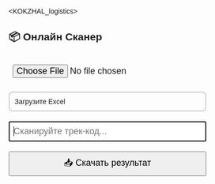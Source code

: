 <KOKZHAL_logistics>
<html lang="ru">
<head><meta charset="UTF-8"/><title>Сканер онлайн</title>
<script src="https://cdnjs.cloudflare.com/ajax/libs/xlsx/0.18.5/xlsx.full.min.js"></script>
<style>
 body { font-family: sans-serif; padding:20px; max-width:400px; margin:auto; }
 input,button { font-size:18px; padding:8px; width:100%; margin:10px 0; }
 .status { padding:10px; border:2px solid #ccc; border-radius:8px; margin:10px 0; }
 .ok { border-color:green; color:green; }
 .error { border-color:red; color:red; }
 .dup { border-color:orange; color:orange; }
</style>
</head>
<body>
<h2>📦 Онлайн Сканер</h2>
<input type="file" id="fileInput" accept=".xlsx"/>
<div class="status" id="status">Загрузите Excel</div>
<input id="scanner" type="text" placeholder="Сканируйте трек-код..." autofocus/>
<button id="exportBtn">📥 Скачать результат</button>
<audio id="sound-ok" src="https://actions.google.com/sounds/v1/cartoon/pop.ogg"></audio>
<audio id="sound-error" src="https://actions.google.com/sounds/v1/alarms/beep_short.ogg"></audio>
<script>
let expected=[], scanned=[], buf='', timer;
const fileInput = document.getElementById('fileInput');
const status = document.getElementById('status');
const scanner = document.getElementById('scanner');
const exportBtn = document.getElementById('exportBtn');
const soundOk = document.getElementById('sound-ok');
const soundError = document.getElementById('sound-error');

fileInput.onchange = e => {
  const f = e.target.files[0];
  const reader = new FileReader();
  reader.onload = ev => {
    const wb = XLSX.read(new Uint8Array(ev.target.result), {type:'array'});
    const sh = wb.Sheets[wb.SheetNames[0]];
    const data = XLSX.utils.sheet_to_json(sh, {defval: "", raw: false});
expected = data.map(r => ({
  code: (r["Трек-код"] || "").toString().trim(),
  client: r["Клиент"] || "—",
  address: r["Адрес"] || "—"
}));

    expected = data.map(r=>({
      code:r[0]?.toString().trim(),
      client:r[1]?.toString().trim()||'—',
      address:r[2]?.toString().trim()||'—'
    }));
    status.textContent = `✅ Загрузка успешна (${expected.length} записей)`;
    status.className='status ok';
    scanner.focus();
  };
  reader.readAsArrayBuffer(f);
};

document.addEventListener('keydown', e=>{
  if (timer) clearTimeout(timer);
  if (e.key==='Shift'||e.key==='Tab') return;
  if (e.key==='Enter') {
    process(buf.trim());
    buf = '';
    return;
  }
  buf += e.key;
  timer = setTimeout(()=>{ process(buf.trim()); buf=''; }, 150);
});

function process(code){
  if (!code) return;
 code = code.trim().toLowerCase();
const dup = scanned.find(x=>x['Трек-код'].toLowerCase() === code);
const found = expected.find(x=>x.code.toLowerCase() === code);
  let state, cl='ok';
  if (dup) { state='🔁 Дубликат'; cl='dup'; soundError.play(); }
  else if (!found) { state='❌ Не найден'; cl='error'; soundError.play(); }
  else {
    state='✅ Найден'; soundOk.play();
    scanned.push({
      'Дата': new Date().toLocaleString(),
      'Трек-код':code,
      'Клиент':found.client,
      'Адрес':found.address,
      'Статус':state
    });
  }
  status.textContent = `${state} — ${code}`;
  status.className = `status ${cl}`;
}

exportBtn.onclick = () => {
  if (!scanned.length) return alert('Нет данных для экспорта');
  const ws = XLSX.utils.json_to_sheet(scanned);
  const wb = XLSX.utils.book_new();
  XLSX.utils.book_append_sheet(wb, ws, 'Сканирование');
  XLSX.writeFile(wb, 'scan_result.xlsx');
};
</script>
</body>
</html>

